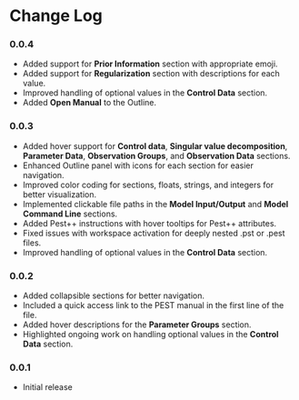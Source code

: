 # Change Log

### 0.0.4

- Added support for **Prior Information** section with appropriate emoji.
- Added support for **Regularization** section with descriptions for each value.
- Improved handling of optional values in the **Control Data** section.
- Added **Open Manual** to the Outline.

### 0.0.3

- Added hover support for **Control data**, **Singular value decomposition**, **Parameter Data**, **Observation Groups**, and **Observation Data** sections.
- Enhanced Outline panel with icons for each section for easier navigation.
- Improved color coding for sections, floats, strings, and integers for better visualization.
- Implemented clickable file paths in the **Model Input/Output** and **Model Command Line** sections.
- Added Pest++ instructions with hover tooltips for Pest++ attributes.
- Fixed issues with workspace activation for deeply nested .pst or .pest files.
- Improved handling of optional values in the **Control Data** section.

### 0.0.2

- Added collapsible sections for better navigation.
- Included a quick access link to the PEST manual in the first line of the file.
- Added hover descriptions for the **Parameter Groups** section.
- Highlighted ongoing work on handling optional values in the **Control Data** section.

### 0.0.1

- Initial release